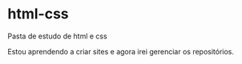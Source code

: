 # html-css
 Pasta de estudo de html e css

Estou aprendendo a criar sites e agora irei gerenciar os repositórios.